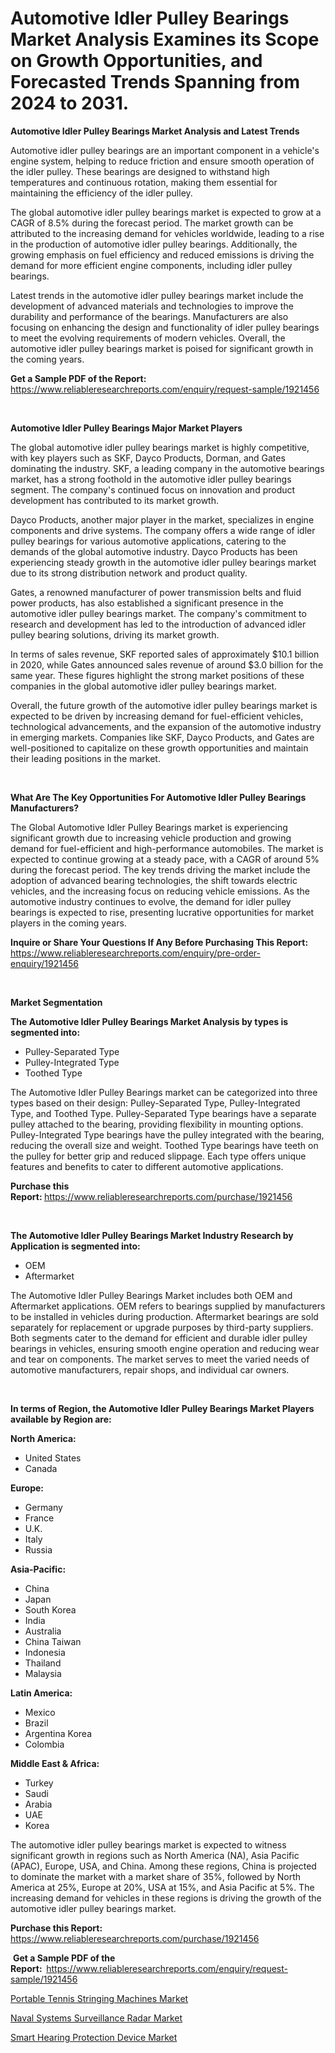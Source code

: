 <p><h1>Automotive Idler Pulley Bearings Market Analysis Examines its Scope on Growth Opportunities, and Forecasted Trends Spanning from 2024 to 2031.</h1></p><p><strong>Automotive Idler Pulley Bearings Market Analysis and Latest Trends</strong></p>
<p><p>Automotive idler pulley bearings are an important component in a vehicle's engine system, helping to reduce friction and ensure smooth operation of the idler pulley. These bearings are designed to withstand high temperatures and continuous rotation, making them essential for maintaining the efficiency of the idler pulley.</p><p>The global automotive idler pulley bearings market is expected to grow at a CAGR of 8.5% during the forecast period. The market growth can be attributed to the increasing demand for vehicles worldwide, leading to a rise in the production of automotive idler pulley bearings. Additionally, the growing emphasis on fuel efficiency and reduced emissions is driving the demand for more efficient engine components, including idler pulley bearings.</p><p>Latest trends in the automotive idler pulley bearings market include the development of advanced materials and technologies to improve the durability and performance of the bearings. Manufacturers are also focusing on enhancing the design and functionality of idler pulley bearings to meet the evolving requirements of modern vehicles. Overall, the automotive idler pulley bearings market is poised for significant growth in the coming years.</p></p>
<p><strong>Get a Sample PDF of the Report:&nbsp;</strong> <a href="https://www.reliableresearchreports.com/enquiry/request-sample/1921456">https://www.reliableresearchreports.com/enquiry/request-sample/1921456</a></p>
<p>&nbsp;</p>
<p><strong>Automotive Idler Pulley Bearings Major Market Players</strong></p>
<p><p>The global automotive idler pulley bearings market is highly competitive, with key players such as SKF, Dayco Products, Dorman, and Gates dominating the industry. SKF, a leading company in the automotive bearings market, has a strong foothold in the automotive idler pulley bearings segment. The company's continued focus on innovation and product development has contributed to its market growth.</p><p>Dayco Products, another major player in the market, specializes in engine components and drive systems. The company offers a wide range of idler pulley bearings for various automotive applications, catering to the demands of the global automotive industry. Dayco Products has been experiencing steady growth in the automotive idler pulley bearings market due to its strong distribution network and product quality.</p><p>Gates, a renowned manufacturer of power transmission belts and fluid power products, has also established a significant presence in the automotive idler pulley bearings market. The company's commitment to research and development has led to the introduction of advanced idler pulley bearing solutions, driving its market growth.</p><p>In terms of sales revenue, SKF reported sales of approximately $10.1 billion in 2020, while Gates announced sales revenue of around $3.0 billion for the same year. These figures highlight the strong market positions of these companies in the global automotive idler pulley bearings market.</p><p>Overall, the future growth of the automotive idler pulley bearings market is expected to be driven by increasing demand for fuel-efficient vehicles, technological advancements, and the expansion of the automotive industry in emerging markets. Companies like SKF, Dayco Products, and Gates are well-positioned to capitalize on these growth opportunities and maintain their leading positions in the market.</p></p>
<p>&nbsp;</p>
<p><strong>What Are The Key Opportunities For Automotive Idler Pulley Bearings Manufacturers?</strong></p>
<p><p>The Global Automotive Idler Pulley Bearings market is experiencing significant growth due to increasing vehicle production and growing demand for fuel-efficient and high-performance automobiles. The market is expected to continue growing at a steady pace, with a CAGR of around 5% during the forecast period. The key trends driving the market include the adoption of advanced bearing technologies, the shift towards electric vehicles, and the increasing focus on reducing vehicle emissions. As the automotive industry continues to evolve, the demand for idler pulley bearings is expected to rise, presenting lucrative opportunities for market players in the coming years.</p></p>
<p><strong>Inquire or Share Your Questions If Any Before Purchasing This Report:</strong> <a href="https://www.reliableresearchreports.com/enquiry/pre-order-enquiry/1921456">https://www.reliableresearchreports.com/enquiry/pre-order-enquiry/1921456</a></p>
<p>&nbsp;</p>
<p><strong>Market Segmentation</strong></p>
<p><strong>The Automotive Idler Pulley Bearings Market Analysis by types is segmented into:</strong></p>
<p><ul><li>Pulley-Separated Type</li><li>Pulley-Integrated Type</li><li>Toothed Type</li></ul></p>
<p><p>The Automotive Idler Pulley Bearings market can be categorized into three types based on their design: Pulley-Separated Type, Pulley-Integrated Type, and Toothed Type. Pulley-Separated Type bearings have a separate pulley attached to the bearing, providing flexibility in mounting options. Pulley-Integrated Type bearings have the pulley integrated with the bearing, reducing the overall size and weight. Toothed Type bearings have teeth on the pulley for better grip and reduced slippage. Each type offers unique features and benefits to cater to different automotive applications.</p></p>
<p><strong>Purchase this Report:&nbsp;</strong><a href="https://www.reliableresearchreports.com/purchase/1921456">https://www.reliableresearchreports.com/purchase/1921456</a></p>
<p>&nbsp;</p>
<p><strong>The Automotive Idler Pulley Bearings Market Industry Research by Application is segmented into:</strong></p>
<p><ul><li>OEM</li><li>Aftermarket</li></ul></p>
<p><p>The Automotive Idler Pulley Bearings Market includes both OEM and Aftermarket applications. OEM refers to bearings supplied by manufacturers to be installed in vehicles during production. Aftermarket bearings are sold separately for replacement or upgrade purposes by third-party suppliers. Both segments cater to the demand for efficient and durable idler pulley bearings in vehicles, ensuring smooth engine operation and reducing wear and tear on components. The market serves to meet the varied needs of automotive manufacturers, repair shops, and individual car owners.</p></p>
<p>&nbsp;</p>
<p><strong>In terms of Region, the Automotive Idler Pulley Bearings Market Players available by Region are:</strong></p>
<p>
    <p> <strong> North America: </strong>
        <ul>
            <li>United States</li>
            <li>Canada</li>
        </ul>
        </p> 
    <p> <strong> Europe: </strong>
        <ul>
            <li>Germany</li>
            <li>France</li>
            <li>U.K.</li>
            <li>Italy</li>
            <li>Russia</li>
        </ul>
        </p> 
    <p> <strong> Asia-Pacific: </strong>
        <ul>
            <li>China</li>
            <li>Japan</li>
            <li>South Korea</li>
            <li>India</li>
            <li>Australia</li>
            <li>China Taiwan</li>
            <li>Indonesia</li>
            <li>Thailand</li>
            <li>Malaysia</li>
        </ul>
        </p> 
    <p> <strong> Latin America: </strong>
        <ul>
            <li>Mexico</li>
            <li>Brazil</li>
            <li>Argentina Korea</li>
            <li>Colombia</li>
        </ul>
        </p> 
    <p> <strong> Middle East & Africa: </strong>
        <ul>
            <li>Turkey</li>
            <li>Saudi</li>
            <li>Arabia</li>
            <li>UAE</li>
            <li>Korea</li>
        </ul>
    </p>
    </p>
<p><p>The automotive idler pulley bearings market is expected to witness significant growth in regions such as North America (NA), Asia Pacific (APAC), Europe, USA, and China. Among these regions, China is projected to dominate the market with a market share of 35%, followed by North America at 25%, Europe at 20%, USA at 15%, and Asia Pacific at 5%. The increasing demand for vehicles in these regions is driving the growth of the automotive idler pulley bearings market.</p></p>
<p><strong>Purchase this Report: </strong><a href="https://www.reliableresearchreports.com/purchase/1921456">https://www.reliableresearchreports.com/purchase/1921456</a></p>
<p>&nbsp;<strong>Get a Sample PDF of the Report:&nbsp;&nbsp;</strong><a href="https://www.reliableresearchreports.com/enquiry/request-sample/1921456">https://www.reliableresearchreports.com/enquiry/request-sample/1921456</a></p>
<p><strong></strong></p>
<p><p><a href="https://view.publitas.com/reportprime-1/portable-tennis-stringing-machines-market-research-report-provides-critical-insights-that-can-help-shape-business-development-and-investment-strategies/">Portable Tennis Stringing Machines Market</a></p><p><a href="https://view.publitas.com/reportprime-1/naval-systems-surveillance-radar-market-size-and-examines-its-market-scope-with-a-primary-focus-on-growth-opportunities-and-forecasted-trends-spanning-from-2023-to-2030/">Naval Systems Surveillance Radar Market</a></p><p><a href="https://view.publitas.com/reportprime-1/smart-hearing-protection-device-market-dynamics-2023-2030-also-about-its-market-trends-projections-and-opportunities/">Smart Hearing Protection Device Market</a></p></p>